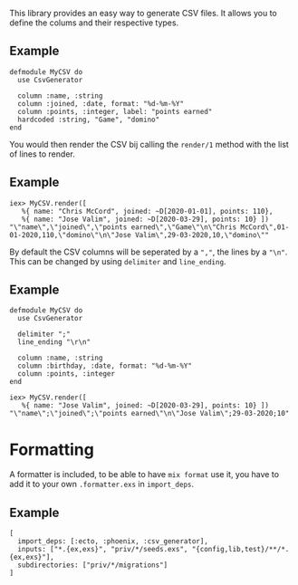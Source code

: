 This library provides an easy way to generate CSV files.
It allows you to define the colums and their respective types.

## Example

    defmodule MyCSV do
      use CsvGenerator

      column :name, :string
      column :joined, :date, format: "%d-%m-%Y"
      column :points, :integer, label: "points earned"
      hardcoded :string, "Game", "domino"
    end

You would then render the CSV bij calling the `render/1` method with
the list of lines to render.

## Example

    iex> MyCSV.render([ 
       %{ name: "Chris McCord", joined: ~D[2020-01-01], points: 110},
       %{ name: "Jose Valim", joined: ~D[2020-03-29], points: 10} ])
    "\"name\",\"joined\",\"points earned\",\"Game\"\n\"Chris McCord\",01-01-2020,110,\"domino\"\n\"Jose Valim\",29-03-2020,10,\"domino\""

By default the CSV columns will be seperated by a `","`, the lines by a `"\n"`.
This can be changed by using `delimiter` and `line_ending`.

## Example

    defmodule MyCSV do
      use CsvGenerator

      delimiter ";"
      line_ending "\r\n"

      column :name, :string
      column :birthday, :date, format: "%d-%m-%Y"
      column :points, :integer
    end

    iex> MyCSV.render([ 
       %{ name: "Jose Valim", joined: ~D[2020-03-29], points: 10} ])
    "\"name\";\"joined\";\"points earned\"\n\"Jose Valim\";29-03-2020;10"

# Formatting

A formatter is included, to be able to have `mix format` use it, you have to add it to your own `.formatter.exs` in `import_deps`.

## Example

    [
      import_deps: [:ecto, :phoenix, :csv_generator],
      inputs: ["*.{ex,exs}", "priv/*/seeds.exs", "{config,lib,test}/**/*.{ex,exs}"],
      subdirectories: ["priv/*/migrations"]
    ]

